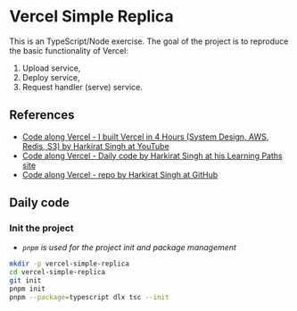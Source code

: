 # Vercel Simple Replica

This is an TypeScript/Node exercise. The goal of the project is to reproduce the basic functionality of Vercel:

1) Upload service,
2) Deploy service,
3) Request handler (serve) service.

## References

* [Code along Vercel - I built Vercel in 4 Hours (System Design, AWS, Redis, S3) by Harkirat Singh at YouTube](https://youtu.be/c8_tafixiAs?si=WI9AJLQdzQZO0r3X)
* [Code along Vercel - Daily code by Harkirat Singh at his   Learning Paths site](https://projects.100xdevs.com/tracks/ZSQI8YNE0iL6sT1hJpts/vercel-1)
* [Code along Vercel - repo by Harkirat Singh at GitHub](https://projects.100xdevs.com/tracks/ZSQI8YNE0iL6sT1hJpts/vercel-1)


## Daily code

### Init the project

* _`pnpm` is used for the project init and package management_

```bash
mkdir -p vercel-simple-replica
cd vercel-simple-replica
git init
pnpm init
pnpm --package=typescript dlx tsc --init
```